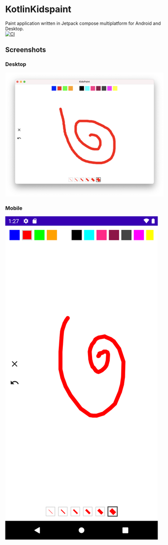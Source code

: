 # KotlinKidspaint

Paint application written in Jetpack compose multiplatform for Android and Desktop.  
[![CI](https://github.com/thomsontomy/KotlinKidspaint/actions/workflows/default_workflow.yml/badge.svg)](https://github.com/thomsontomy/KotlinKidspaint/actions/workflows/default_workflow.yml)

## Screenshots

### Desktop

![Desktop screenshot](screenshots/Desktop.png)

### Mobile

![Mobile screenshot](screenshots/Mobile.png)